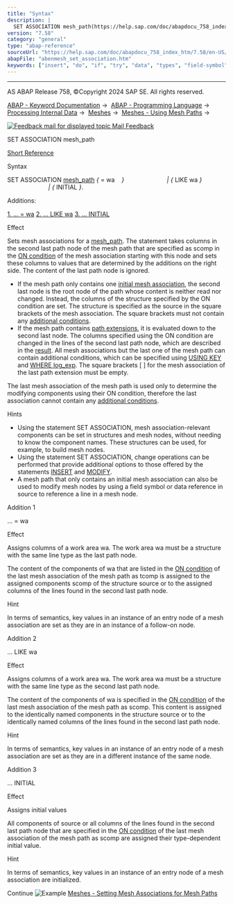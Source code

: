 ```yaml
---
title: "Syntax"
description: |
  SET ASSOCIATION mesh_path(https://help.sap.com/doc/abapdocu_758_index_htm/7.58/en-US/abenmesh_path.htm)  = wa       LIKE wa    INITIAL . Additions: 1. ... = wa(#!ABAP_ADDITION_1@1@) 2. ... LIKE wa(#!ABAP_ADDITION_2@2@) 3. ... INITIAL(#!ABAP_ADDITION_3@3@) Effect S
version: "7.58"
category: "general"
type: "abap-reference"
sourceUrl: "https://help.sap.com/doc/abapdocu_758_index_htm/7.58/en-US/abenmesh_set_association.htm"
abapFile: "abenmesh_set_association.htm"
keywords: ["insert", "do", "if", "try", "data", "types", "field-symbol", "abenmesh", "set", "association"]
---
```


* * *

AS ABAP Release 758, ©Copyright 2024 SAP SE. All rights reserved.

[ABAP - Keyword Documentation](https://help.sap.com/doc/abapdocu_758_index_htm/7.58/en-US/abenabap.htm) →  [ABAP - Programming Language](https://help.sap.com/doc/abapdocu_758_index_htm/7.58/en-US/abenabap_reference.htm) →  [Processing Internal Data](https://help.sap.com/doc/abapdocu_758_index_htm/7.58/en-US/abenabap_data_working.htm) →  [Meshes](https://help.sap.com/doc/abapdocu_758_index_htm/7.58/en-US/abenabap_meshes.htm) →  [Meshes - Using Mesh Paths](https://help.sap.com/doc/abapdocu_758_index_htm/7.58/en-US/abenmesh_path_usage.htm) → 

 [![](Mail.gif?object=Mail.gif "Feedback mail for displayed topic") Mail Feedback](mailto:f1_help@sap.com?subject=Feedback%20on%20ABAP%20Documentation&body=Document:%20SET%20ASSOCIATION%20mesh_path%2C%20ABENMESH_SET_ASSOCIATION%2C%20758%0D%0A%0D%0AError:%0D%0A%0D%0A%0D%0A%0D%0ASuggestion%20for%20improvement:)

SET ASSOCIATION mesh\_path

[Short Reference](https://help.sap.com/doc/abapdocu_758_index_htm/7.58/en-US/abapset_association_shortref.htm)

Syntax

SET ASSOCIATION [mesh\_path](https://help.sap.com/doc/abapdocu_758_index_htm/7.58/en-US/abenmesh_path.htm) *{* = wa    *}*
                        *|* *{* LIKE wa *}*
                        *|* *{* INITIAL *}*.

Additions:

[1\. ... = wa](#!ABAP_ADDITION_1@1@)
[2\. ... LIKE wa](#!ABAP_ADDITION_2@2@)
[3\. ... INITIAL](#!ABAP_ADDITION_3@3@)

Effect

Sets mesh associations for a [mesh\_path](https://help.sap.com/doc/abapdocu_758_index_htm/7.58/en-US/abenmesh_path.htm). The statement takes columns in the second last path node of the mesh path that are specified as scomp in the [ON condition](https://help.sap.com/doc/abapdocu_758_index_htm/7.58/en-US/abaptypes_mesh_association.htm) of the mesh association starting with this node and sets these columns to values that are determined by the additions on the right side. The content of the last path node is ignored.

-   If the mesh path only contains one [initial mesh association](https://help.sap.com/doc/abapdocu_758_index_htm/7.58/en-US/abenmesh_path.htm), the second last node is the root node of the path whose content is neither read nor changed. Instead, the columns of the structure specified by the ON condition are set. The structure is specified as the source in the square brackets of the mesh association. The square brackets must not contain any [additional conditions](https://help.sap.com/doc/abapdocu_758_index_htm/7.58/en-US/abenmesh_path_assoc_cond.htm).
-   If the mesh path contains [path extensions](https://help.sap.com/doc/abapdocu_758_index_htm/7.58/en-US/abenmesh_path.htm), it is evaluated down to the second last node. The columns specified using the ON condition are changed in the lines of the second last path node, which are described in the [result](https://help.sap.com/doc/abapdocu_758_index_htm/7.58/en-US/abenmesh_path_result_chaining.htm). All mesh associations but the last one of the mesh path can contain additional conditions, which can be specified using [USING KEY](https://help.sap.com/doc/abapdocu_758_index_htm/7.58/en-US/abenmesh_path_assoc_cond.htm) and [WHERE log\_exp](https://help.sap.com/doc/abapdocu_758_index_htm/7.58/en-US/abenmesh_path_assoc_cond.htm). The square brackets \[ \] for the mesh association of the last path extension must be empty.

The last mesh association of the mesh path is used only to determine the modifying components using their ON condition, therefore the last association cannot contain any [additional conditions](https://help.sap.com/doc/abapdocu_758_index_htm/7.58/en-US/abenmesh_path_assoc_cond.htm).

Hints

-   Using the statement SET ASSOCIATION, mesh association-relevant components can be set in structures and mesh nodes, without needing to know the component names. These structures can be used, for example, to build mesh nodes.
-   Using the statement SET ASSOCIATION, change operations can be performed that provide additional options to those offered by the statements [INSERT](https://help.sap.com/doc/abapdocu_758_index_htm/7.58/en-US/abenmesh_insert.htm) and [MODIFY](https://help.sap.com/doc/abapdocu_758_index_htm/7.58/en-US/abenmesh_insert.htm).
-   A mesh path that only contains an initial mesh association can also be used to modify mesh nodes by using a field symbol or data reference in source to reference a line in a mesh node.

Addition 1   

... = wa

Effect

Assigns columns of a work area wa. The work area wa must be a structure with the same line type as the last path node.

The content of the components of wa that are listed in the [ON condition](https://help.sap.com/doc/abapdocu_758_index_htm/7.58/en-US/abaptypes_mesh_association.htm) of the last mesh association of the mesh path as tcomp is assigned to the assigned components scomp of the structure source or to the assigned columns of the lines found in the second last path node.

Hint

In terms of semantics, key values in an instance of an entry node of a mesh association are set as they are in an instance of a follow-on node.

Addition 2   

... LIKE wa

Effect

Assigns columns of a work area wa. The work area wa must be a structure with the same line type as the second last path node.

The content of the components of wa is specified in the [ON condition](https://help.sap.com/doc/abapdocu_758_index_htm/7.58/en-US/abaptypes_mesh_association.htm) of the last mesh association of the mesh path as scomp. This content is assigned to the identically named components in the structure source or to the identically named columns of the lines found in the second last path node.

Hint

In terms of semantics, key values in an instance of an entry node of a mesh association are set as they are in a different instance of the same node.

Addition 3   

... INITIAL

Effect

Assigns initial values

All components of source or all columns of the lines found in the second last path node that are specified in the [ON condition](https://help.sap.com/doc/abapdocu_758_index_htm/7.58/en-US/abaptypes_mesh_association.htm) of the last mesh association of the mesh path as scomp are assigned their type-dependent initial value.

Hint

In terms of semantics, key values in an instance of an entry node of a mesh association are initialized.

Continue
![Example](exa.gif "Example") [Meshes - Setting Mesh Associations for Mesh Paths](https://help.sap.com/doc/abapdocu_758_index_htm/7.58/en-US/abenmesh_set_association_abexa.htm)